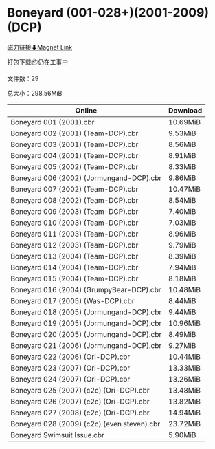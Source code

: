 # Boneyard (001-028+)(2001-2009)(DCP)

[磁力链接⬇Magnet Link](magnet:?xt=urn:btih:b47d731c0340b3b2c748bee2f0c714b119a872c8&dn=Boneyard%20%28001-028%2B%29%282001-2009%29%28DCP%29)

打包下载📦仍在工事中

文件数：29

总大小：298.56MiB

Online | Download
--- | ---
Boneyard 001 (2001).cbr | 10.69MiB
Boneyard 002 (2001) (Team-DCP).cbr | 9.53MiB
Boneyard 003 (2001) (Team-DCP).cbr | 8.56MiB
Boneyard 004 (2001) (Team-DCP).cbr | 8.91MiB
Boneyard 005 (2002) (Team-DCP).cbr | 8.33MiB
Boneyard 006 (2002) (Jormungand-DCP).cbr | 9.86MiB
Boneyard 007 (2002) (Team-DCP).cbr | 10.47MiB
Boneyard 008 (2002) (Team-DCP).cbr | 8.54MiB
Boneyard 009 (2003) (Team-DCP).cbr | 7.40MiB
Boneyard 010 (2003) (Team-DCP).cbr | 7.03MiB
Boneyard 011 (2003) (Team-DCP).cbr | 8.96MiB
Boneyard 012 (2003) (Team-DCP).cbr | 9.79MiB
Boneyard 013 (2004) (Team-DCP).cbr | 8.39MiB
Boneyard 014 (2004) (Team-DCP).cbr | 7.94MiB
Boneyard 015 (2004) (Team-DCP).cbr | 8.18MiB
Boneyard 016 (2004) (GrumpyBear-DCP).cbr | 10.48MiB
Boneyard 017 (2005) (Was-DCP).cbr | 8.44MiB
Boneyard 018 (2005) (Jormungand-DCP).cbr | 9.44MiB
Boneyard 019 (2005) (Jormungand-DCP).cbr | 10.96MiB
Boneyard 020 (2005) (Jormungand-DCP).cbr | 8.49MiB
Boneyard 021 (2006) (Jormungand-DCP).cbr | 9.27MiB
Boneyard 022 (2006) (Ori-DCP).cbr | 10.44MiB
Boneyard 023 (2007) (Ori-DCP).cbr | 13.33MiB
Boneyard 024 (2007) (Ori-DCP).cbr | 13.26MiB
Boneyard 025 (2007) (c2c) (Ori-DCP).cbr | 13.48MiB
Boneyard 026 (2007) (c2c) (Ori-DCP).cbr | 13.82MiB
Boneyard 027 (2008) (c2c) (Ori-DCP).cbr | 14.94MiB
Boneyard 028 (2009) (c2c) (even steven).cbr | 23.72MiB
Boneyard Swimsuit Issue.cbr | 5.90MiB
